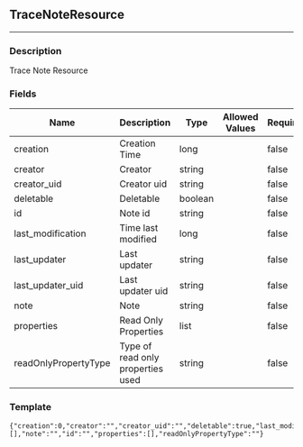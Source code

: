## TraceNoteResource
---
### Description
Trace Note Resource
### Fields
| Name | Description | Type | Allowed Values | Required |
| ---- | ----------- | ---- | -------------- | -------- |
| creation | Creation Time | long |  | false |
| creator | Creator | string |  | false |
| creator_uid | Creator uid | string |  | false |
| deletable | Deletable | boolean |  | false |
| id | Note id | string |  | false |
| last_modification | Time last modified | long |  | false |
| last_updater | Last updater | string |  | false |
| last_updater_uid | Last updater uid | string |  | false |
| note | Note | string |  | false |
| properties | Read Only Properties | list |  | false |
| readOnlyPropertyType | Type of read only properties used | string |  | false |
### Template
```
{"creation":0,"creator":"","creator_uid":"","deletable":true,"last_modification":0,"last_updater":"","last_updater_uid":"","links":[],"note":"","id":"","properties":[],"readOnlyPropertyType":""}
```
